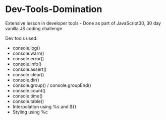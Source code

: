 # Dev-Tools-Domination
Extensive lesson in developer tools - Done as part of JavaScript30, 30 day vanilla JS coding challenge

Dev tools used:
  * console.log()
  * console.warn()
  * console.error()
  * console.info()
  * console.assert()
  * console.clear()
  * console.dir()
  * console.group() / console.groupEnd()
  * console.count()
  * console.time()
  * console.table()
  * Interpolation using %s and ${}
  * Styling using %c
